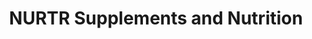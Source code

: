 ---
title: "NURTR Supplements and Nutrition"
url: /gibsons/nurtr-supplements-and-nutrition/
shop: nutrition supplements
---